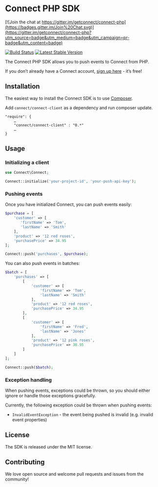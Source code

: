 # Connect PHP SDK

[![Join the chat at https://gitter.im/getconnect/connect-php](https://badges.gitter.im/Join%20Chat.svg)](https://gitter.im/getconnect/connect-php?utm_source=badge&utm_medium=badge&utm_campaign=pr-badge&utm_content=badge)

[![Build Status](https://travis-ci.org/getconnect/connect-php.svg)](https://travis-ci.org/getconnect/connect-php)
[![Latest Stable Version](https://poser.pugx.org/connect/connect-client/version)](https://packagist.org/packages/connect/connect-client)

The Connect PHP SDK allows you to push events to Connect from PHP.

If you don’t already have a Connect account, [sign up here](https://getconnect.io) - it’s free!

## Installation
The easiest way to install the Connect SDK is to use [Composer](https://getcomposer.org/).

Add `connect/connect-client` as a dependency and run composer update.
```
"require": {
    …
    "connect/connect-client" : "0.*"
    …
}
```

## Usage

### Initializing a client

```php
use Connect\Connect;

Connect::initialize('your-project-id', 'your-push-api-key');
```

### Pushing events

Once you have initialized Connect, you can push events easily:

```php
$purchase = [
	'customer' => [
	   'firstName' => 'Tom',
	   'lastName' => 'Smith'
	],
	'product' => '12 red roses',
	'purchasePrice' => 34.95
];

Connect::push('purchases', $purchase);
```

You can also push events in batches:
```php
$batch = [
	'purchases' => [
		[
            'customer' => [
                'firstName' => 'Tom',
                'lastName' => 'Smith'
			],
			'product' => '12 red roses',
			'purchasePrice' => 34.95
		],
		[
            'customer' => [
                'firstName' => 'Fred',
				'lastName' => 'Jones'
			],
			'product' => '12 pink roses',
			'purchasePrice' => 38.95
		]
	]
];

Connect::push($batch);
```

### Exception handling

When pushing events, exceptions could be thrown, so you should either ignore or handle those exceptions gracefully.

Currently, the following exception could be thrown when pushing events:

* `InvalidEventException` - the event being pushed is invalid (e.g. invalid event properties)

## License

The SDK is released under the MIT license.

## Contributing

We love open source and welcome pull requests and issues from the community!

